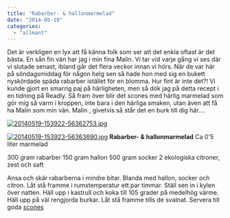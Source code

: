 ```yaml
---
title: "Rabarber- & hallonmarmelad"
date: "2014-05-19"
categories: 
  - "allmant"
---
```


Det är verkligen en lyx att få känna folk som ser att det enkla oftast är det bästa. En sån fin vän har jag i min fina Malin. Vi tar vid varje gång vi ses där vi slutade senast, ibland går det flera veckor innan vi hörs. När de var här på söndagsmiddag för någon helg sen så hade hon med sig en bukett nyskördade späda rabarber istället för en blomma. Hur fint är inte det?! Vi kunde gjort en smarrig paj på härligheten, men så dök jag på detta recept i en tidning på Readly. Så fram över blir det scones med härlig marmelad som gör mig så varm i kroppen, inte bara i den härliga smaken, utan även att få ha Malin som min vän. Malin , givetvis så står det en burk till dig här....  
  
[![20140519-153922-56362753.jpg](/static/img/20140519-153922-56362753.jpg)](http://import.local/wp-content/uploads/2014/05/20140519-153922-56362753.jpg)  
  
[![20140519-153923-56363690.jpg](/static/img/20140519-153923-56363690.jpg)](http://import.local/wp-content/uploads/2014/05/20140519-153923-56363690.jpg) **Rabarber- & hallonmarmelad** Ca 0'5 liter marmelad

300 gram rabarber 150 gram hallon 500 gram socker 2 ekologiska citroner, zest och saft

Ansa och skär rabarberna i mindre bitar. Blanda med hallon, socker och citron. Låt stå framme i rumstemperatur ett par timmar. Ställ sen in i kylen över natten. Häll upp i kastrull och koka till 105 grader på medelhög värme. Häll upp på väl rengjorda burkar. Låt stå framme tills de svalnat. Servera till goda [scones](http://import.local/2013/11/20/scones/)
